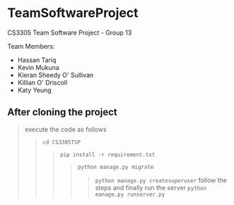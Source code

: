 # TeamSoftwareProject
CS3305 Team Software Project - Group 13


Team Members:
- Hassan Tariq
- Kevin Mukuna
- Kieran Sheedy O' Sullivan
- Killian O' Driscoll
- Katy Yeung


After cloning the project 
-
> execute the code as follows
>> `cd CS3305TSP` 
>>> `pip install -r requirement.txt`
>>>> `python manage.py migrate` 
>>>>> `python manage.py createsuperuser`
> follow the steps and finally run the server
>>>>> `python manage.py runserver.py`

